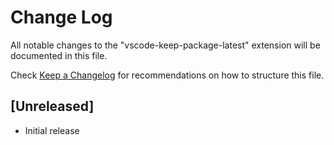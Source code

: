 # Change Log

All notable changes to the "vscode-keep-package-latest" extension will be documented in this file.

Check [Keep a Changelog](http://keepachangelog.com/) for recommendations on how to structure this file.

## [Unreleased]

- Initial release
